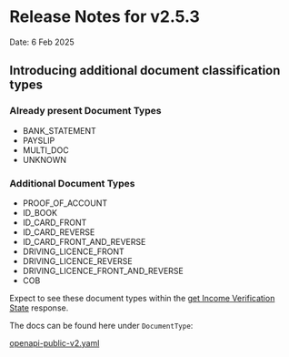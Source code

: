 # Release Notes for v2.5.3

Date: 6 Feb 2025

## Introducing additional document classification types
### Already present Document Types
- BANK_STATEMENT
- PAYSLIP
- MULTI_DOC
- UNKNOWN

### Additional Document Types
- PROOF_OF_ACCOUNT
- ID_BOOK
- ID_CARD_FRONT
- ID_CARD_REVERSE
- ID_CARD_FRONT_AND_REVERSE
- DRIVING_LICENCE_FRONT
- DRIVING_LICENCE_REVERSE
- DRIVING_LICENCE_FRONT_AND_REVERSE
- COB

Expect to see these document types within the [get Income Verification State](../api/v2/GetIncomeVerificationState.md) response.

The docs can be found here under `DocumentType`:

[openapi-public-v2.yaml](../openApi/openapi-public-v2.yaml)
